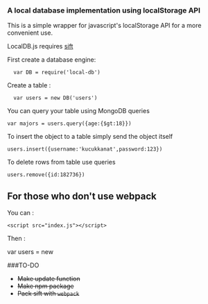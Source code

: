 ### A local database implementation using localStorage API
This is a simple wrapper for javascript's localStorage API for a more convenient use.

LocalDB.js requires [sift](http://github.com/kucukkanat/sift.js)

First create a database engine:
```
  var DB = require('local-db')
```
Create a table :
```
  var users = new DB('users')
```
You can query your table using MongoDB queries
```
var majors = users.query({age:{$gt:18}})
```
To insert the object to a table simply send the object itself
```
users.insert({username:'kucukkanat',password:123})
```
To delete rows from table use queries
```
users.remove({id:182736})
```

## For those who don't use webpack

You can  :

    <script src="index.js"></script>

Then :

var users = new 


###TO-DO
* ~~Make update function~~
* ~~Make npm package~~
* ~~Pack sift with `webpack`~~
